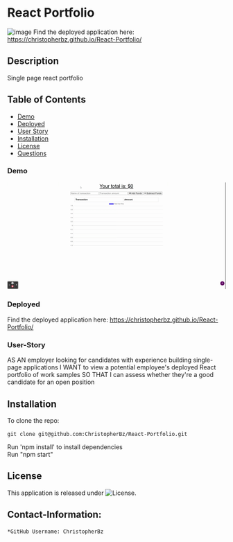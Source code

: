 # React Portfolio

![image](https://user-images.githubusercontent.com/81110745/138784311-8a2adb9d-5395-46a9-886b-eafd924a65a7.png) 
Find the deployed application here: https://christopherbz.github.io/React-Portfolio/

## Description
Single page react portfolio

## Table of Contents
- [Demo](#Demo)
- [Deployed](#Deployed)
- [User Story](#User-Story)
- [Installation](#installation)
- [License](#license)
- [Questions](#Contact-Information)  

### Demo
![Screenshot](https://github.com/ChristopherBz/Budget-Tracker/blob/b80409cc8ceaeebf58f9fa8a3274e86bb236ffa9/assets/Budget%20Tracker.gif)

### Deployed
Find the deployed application here: https://christopherbz.github.io/React-Portfolio/

### User-Story
AS AN employer looking for candidates with experience building single-page applications
I WANT to view a potential employee's deployed React portfolio of work samples
SO THAT I can assess whether they're a good candidate for an open position

## Installation

To clone the repo:
```
git clone git@github.com:ChristopherBz/React-Portfolio.git
``` 
Run 'npm install' to install dependencies  
Run "npm start"

## License

This application is released under ![License](https://img.shields.io/badge/License-MIT-blue.svg "License Badge").


## Contact-Information:
    *GitHub Username: ChristopherBz

